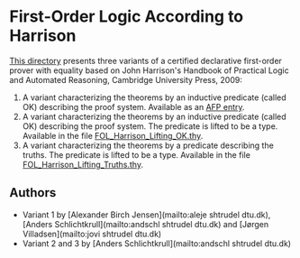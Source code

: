 # First-Order Logic According to Harrison #

[This directory](https://bitbucket.org/isafol/isafol/src/master/FOL_Harrison/) presents three variants of a certified
declarative first-order prover with equality based on John Harrison's Handbook of Practical Logic and Automated Reasoning,
Cambridge University Press, 2009:

1. A variant characterizing the theorems by an inductive predicate (called OK) describing the proof system. Available as an [AFP entry](https://www.isa-afp.org/entries/FOL_Harrison.shtml).
2. A variant characterizing the theorems by an inductive predicate (called OK) describing the proof system. The predicate is lifted to be a type. Available in the file [FOL_Harrison_Lifting_OK.thy](https://bitbucket.org/isafol/isafol/src/master/FOL_Harrison/FOL_Harrison_Lifting_OK.thy).
3. A variant characterizing the theorems by a predicate describing the truths. The predicate is lifted to be a type. Available in the file [FOL_Harrison_Lifting_Truths.thy](https://bitbucket.org/isafol/isafol/src/master/FOL_Harrison/FOL_Harrison_Lifting_Truths.thy).

## Authors ##
* Variant 1 by [Alexander Birch Jensen](mailto:aleje shtrudel dtu.dk), [Anders Schlichtkrull](mailto:andschl shtrudel dtu.dk) and [Jørgen Villadsen](mailto:jovi shtrudel dtu.dk)
* Variant 2 and 3 by [Anders Schlichtkrull](mailto:andschl shtrudel dtu.dk)
